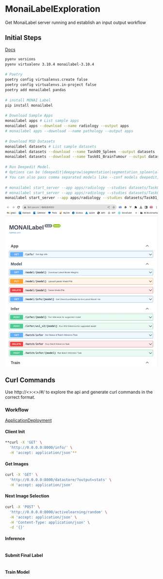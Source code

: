 # MonaiLabelExploration
Get MonaiLabel server running and establish an input output workflow

## Initial Steps
[Docs](https://docs.monai.io/projects/label/en/latest/quickstart.html)

```bash
pyenv versions
pyenv virtualenv 3.10.4 monailabel-3.10.4

# Poetry
poetry config virtualenvs.create false
poetry config virtualenvs.in-project false
poetry add monailabel pandas

# install MONAI Label
pip install monailabel

# Download Sample Apps
monailabel apps # List sample apps
monailabel apps --download --name radiology --output apps
# monailabel apps --download --name pathology --output apps

# Download MSD Datasets
monailabel datasets # List sample datasets
monailabel datasets --download --name Task09_Spleen --output datasets
monailabel datasets --download --name Task01_BrainTumour --output datasets

# Run Deepedit Model.
# Options can be (deepedit|deepgrow|segmentation|segmentation_spleen|all) in case of radiology app.
# You can also pass comma separated models like --conf models deepedit,segmentation

# monailabel start_server --app apps/radiology --studies datasets/Task09_Spleen/imagesTr --conf models all
# monailabel start_server --app apps/radiology --studies datasets/Task09_Spleen/imagesTr --conf models deepedit
monailabel start_server --app apps/radiology --studies datasets/Task01_BrainTumour/imagesTr --conf models deepedit
```

![server_running](server_running.jpg)


## Curl Commands
Use http://<>:<>/#/ to explore the api and generate curl commands in the correct format.


### Workflow 
[ApplicationDeployment](https://docs.monai.io/projects/label/en/latest/appdeployment.html)

#### Client Init
```bash
**curl -X 'GET' \
  'http://0.0.0.0:8000/info/' \
  -H 'accept: application/json'**
```

#### Get Images
```bash
curl -X 'GET' \
  'http://0.0.0.0:8000/datastore/?output=stats' \
  -H 'accept: application/json'
```

#### Next Image Selection
```bash
curl -X 'POST' \
  'http://0.0.0.0:8000/activelearning/random' \
  -H 'accept: application/json' \
  -H 'Content-Type: application/json' \
  -d '{}'
```

#### Inference
```bash


```

#### Submit Final Label
```bash


```

#### Train Model
```bash


```

